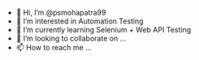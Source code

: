 - 👋 Hi, I’m @psmohapatra99
- 👀 I’m interested in Automation Testing
- 🌱 I’m currently learning Selenium + Web API Testing
- 💞️ I’m looking to collaborate on ...
- 📫 How to reach me ...

<!---
psmohapatra99/psmohapatra99 is a ✨ special ✨ repository because its `README.md` (this file) appears on your GitHub profile.
You can click the Preview link to take a look at your changes.
--->
